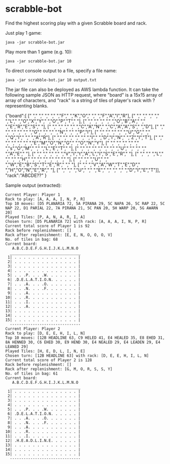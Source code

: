 # scrabble-bot

Find the highest scoring play with a given Scrabble board and rack.

Just play 1 game:

    java -jar scrabble-bot.jar

Play more than 1 game (e.g. 10):

    java -jar scrabble-bot.jar 10

To direct console output to a file, specify a file name:

    java -jar scrabble-bot.jar 10 output.txt

The jar file can also be deployed as AWS lambda function.
It can take the following sample JSON as HTTP request, where "board" is a 15x15 array of array of characters, and "rack" is a string of tiles of player's rack with ? representing blanks.

{"board":[
[" "," "," "," "," ","F"," ","K","O"," "," ","F","A","I","R"],
[" "," "," "," "," ","L"," ","O","X","Y"," ","O","P","T"," "],
[" "," "," "," "," ","O","B","A"," "," ","E","R","E","S"," "],
[" "," "," "," "," ","C","A","N"," ","C","A","A","S"," ","D"],
[" "," "," "," "," "," ","G"," "," "," ","N"," "," ","P","I"],
[" "," "," "," "," ","U","G"," "," ","Q","I"," "," ","A","R"],
[" "," "," "," "," "," ","I"," ","D","I","N"," ","Z","I","T"],
[" "," "," "," "," "," ","E","M","O","N","G"," ","O","N","Y"],
[" "," "," "," "," "," ","s","O","M"," "," ","L","E","T"," "],
[" "," "," "," "," "," "," ","U"," "," "," "," ","A","E"," "],
[" "," "," "," "," ","V","I","t","A","L","I","S","E","R"," "],
[" "," "," ","L"," "," "," ","H"," "," "," "," "," "," "," "],
[" "," "," ","U"," "," ","W","E","B","S","T","E","R"," "," "],
[" "," ","V","A","W","T","E","D"," ","H","O","N","E","R"," "],
[" "," "," ","U"," "," ","E"," "," "," "," ","D","I","E","T"]],
"rack":"ABCDE??"
}



Sample output (extracted):

    Current Player: Player 1
    Rack to play: [A, A, A, I, N, P, R]
    Top 10 moves: [D5 PLANARIA 72, 5A PIRANA 29, 5C NAPA 26, 5C RAP 22, 5C NAP 22, D1 PARIAL 22, 7A PIRANA 21, 5C PAN 20, 5H WARP 20, 5G AWARN 20]
    Played Tiles: [P, A, N, A, R, I, A]
    Chosen turn: [D5 PLANARIA 72] with rack: [A, A, A, I, N, P, R]
    Current total score of Player 1 is 92
    Rack before replenishment: []
    Rack after replenishment: [E, E, N, O, O, O, V]
    No. of tiles in bag: 68
    Current board:
       A.B.C.D.E.F.G.H.I.J.K.L.M.N.O
      _______________________________
     1| . . . . . . . . . . . . . . |
     2| . . . . . . . . . . . . . . |
     3| . . . . . . . . . . . . . . |
     4| . . . . . . . . . . . . . . |
     5| . . .P. . . .W. . . . . . . |
     6| .D.E.L.A.T.I.O.N. . . . . . |
     7| . . .A. . . .O. . . . . . . |
     8| . . .N. . . .F. . . . . . . |
     9| . . .A. . . . . . . . . . . |
    10| . . .R. . . . . . . . . . . |
    11| . . .I. . . . . . . . . . . |
    12| . . .A. . . . . . . . . . . |
    13| . . . . . . . . . . . . . . |
    14| . . . . . . . . . . . . . . |
    15| . . . . . . . . . . . . . . |
      -------------------------------
    Current Player: Player 2
    Rack to play: [D, E, E, H, I, L, N]
    Top 10 moves: [12B HEADLINE 63, C9 HELED 41, E4 HEALED 35, E8 EHED 31, 8A HENNED 30, C6 EHED 30, E9 HEND 30, E4 NEALED 29, E4 LEADEN 29, E4 LEANED 29]
    Played Tiles: [H, E, D, L, I, N, E]
    Chosen turn: [12B HEADLINE 63] with rack: [D, E, E, H, I, L, N]
    Current total score of Player 2 is 128
    Rack before replenishment: []
    Rack after replenishment: [G, M, O, R, S, S, Y]
    No. of tiles in bag: 61
    Current board:
       A.B.C.D.E.F.G.H.I.J.K.L.M.N.O
      _______________________________
     1| . . . . . . . . . . . . . . |
     2| . . . . . . . . . . . . . . |
     3| . . . . . . . . . . . . . . |
     4| . . . . . . . . . . . . . . |
     5| . . .P. . . .W. . . . . . . |
     6| .D.E.L.A.T.I.O.N. . . . . . |
     7| . . .A. . . .O. . . . . . . |
     8| . . .N. . . .F. . . . . . . |
     9| . . .A. . . . . . . . . . . |
    10| . . .R. . . . . . . . . . . |
    11| . . .I. . . . . . . . . . . |
    12| .H.E.A.D.L.I.N.E. . . . . . |
    13| . . . . . . . . . . . . . . |
    14| . . . . . . . . . . . . . . |
    15| . . . . . . . . . . . . . . |
      -------------------------------
